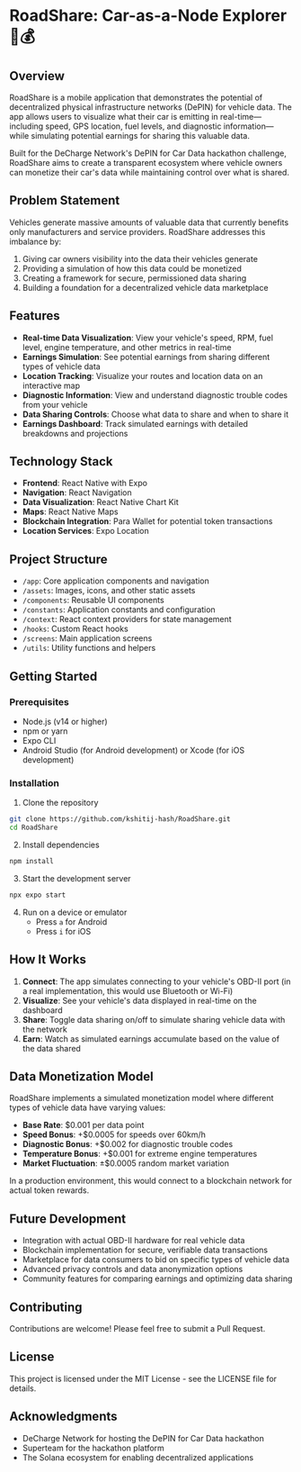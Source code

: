 # RoadShare: Car-as-a-Node Explorer 🚗💰

## Overview

RoadShare is a mobile application that demonstrates the potential of decentralized physical infrastructure networks (DePIN) for vehicle data. The app allows users to visualize what their car is emitting in real-time—including speed, GPS location, fuel levels, and diagnostic information—while simulating potential earnings for sharing this valuable data.

Built for the DeCharge Network's DePIN for Car Data hackathon challenge, RoadShare aims to create a transparent ecosystem where vehicle owners can monetize their car's data while maintaining control over what is shared.

## Problem Statement

Vehicles generate massive amounts of valuable data that currently benefits only manufacturers and service providers. RoadShare addresses this imbalance by:

1. Giving car owners visibility into the data their vehicles generate
2. Providing a simulation of how this data could be monetized
3. Creating a framework for secure, permissioned data sharing
4. Building a foundation for a decentralized vehicle data marketplace

## Features

- **Real-time Data Visualization**: View your vehicle's speed, RPM, fuel level, engine temperature, and other metrics in real-time
- **Earnings Simulation**: See potential earnings from sharing different types of vehicle data
- **Location Tracking**: Visualize your routes and location data on an interactive map
- **Diagnostic Information**: View and understand diagnostic trouble codes from your vehicle
- **Data Sharing Controls**: Choose what data to share and when to share it
- **Earnings Dashboard**: Track simulated earnings with detailed breakdowns and projections

## Technology Stack

- **Frontend**: React Native with Expo
- **Navigation**: React Navigation
- **Data Visualization**: React Native Chart Kit
- **Maps**: React Native Maps
- **Blockchain Integration**: Para Wallet for potential token transactions
- **Location Services**: Expo Location

## Project Structure

- `/app`: Core application components and navigation
- `/assets`: Images, icons, and other static assets
- `/components`: Reusable UI components
- `/constants`: Application constants and configuration
- `/context`: React context providers for state management
- `/hooks`: Custom React hooks
- `/screens`: Main application screens
- `/utils`: Utility functions and helpers

## Getting Started

### Prerequisites

- Node.js (v14 or higher)
- npm or yarn
- Expo CLI
- Android Studio (for Android development) or Xcode (for iOS development)

### Installation

1. Clone the repository

```bash
git clone https://github.com/kshitij-hash/RoadShare.git
cd RoadShare
```

2. Install dependencies

```bash
npm install
```

3. Start the development server

```bash
npx expo start
```

4. Run on a device or emulator
   - Press `a` for Android
   - Press `i` for iOS

## How It Works

1. **Connect**: The app simulates connecting to your vehicle's OBD-II port (in a real implementation, this would use Bluetooth or Wi-Fi)
2. **Visualize**: See your vehicle's data displayed in real-time on the dashboard
3. **Share**: Toggle data sharing on/off to simulate sharing vehicle data with the network
4. **Earn**: Watch as simulated earnings accumulate based on the value of the data shared

## Data Monetization Model

RoadShare implements a simulated monetization model where different types of vehicle data have varying values:

- **Base Rate**: $0.001 per data point
- **Speed Bonus**: +$0.0005 for speeds over 60km/h
- **Diagnostic Bonus**: +$0.002 for diagnostic trouble codes
- **Temperature Bonus**: +$0.001 for extreme engine temperatures
- **Market Fluctuation**: ±$0.0005 random market variation

In a production environment, this would connect to a blockchain network for actual token rewards.

## Future Development

- Integration with actual OBD-II hardware for real vehicle data
- Blockchain implementation for secure, verifiable data transactions
- Marketplace for data consumers to bid on specific types of vehicle data
- Advanced privacy controls and data anonymization options
- Community features for comparing earnings and optimizing data sharing

## Contributing

Contributions are welcome! Please feel free to submit a Pull Request.

## License

This project is licensed under the MIT License - see the LICENSE file for details.

## Acknowledgments

- DeCharge Network for hosting the DePIN for Car Data hackathon
- Superteam for the hackathon platform
- The Solana ecosystem for enabling decentralized applications
